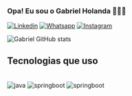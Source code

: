 
### Opa! Eu sou o Gabriel Holanda 🙋🏻‍♂️

[![Linkedin](https://img.shields.io/badge/LinkedIn-0077B5?style=for-the-badge&logo=linkedin&logoColor=white)](https://www.linkedin.com/in/gabriel-holanda-51322735b/)
[![Whatsapp](https://img.shields.io/badge/WhatsApp-25D366?style=for-the-badge&logo=whatsapp&logoColor=white)](+5585999278495)
[![Instagram](https://img.shields.io/badge/Instagram-E4405F?style=for-the-badge&logo=instagram&logoColor=white)](https://www.instagram.com/gabrielholandap/)

![Gabriel GitHub stats](https://github-readme-stats.vercel.app/api?username=gabrielholanda5&show_icons=true&theme=dark)

## Tecnologias que uso 

<div style="display : inline_block"><br/>
  <img align="center" alt="java" src="https://img.shields.io/badge/Java-ED8B00?style=for-the-badge&logo=openjdk&logoColor=white"/>
  <img align="center" alt="springboot" src="https://img.shields.io/badge/Spring-6DB33F?style=for-the-badge&logo=spring&logoColor=white"/>
  <img align="center" alt="springboot" src="https://img.shields.io/badge/MySQL-00000F?style=for-the-badge&logo=mysql&logoColor=white"/>
</div>
